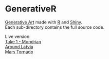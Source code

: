 # GenerativeR
[Generative Art](https://en.wikipedia.org/wiki/Generative_art) made with [R](https://en.wikipedia.org/wiki/R_%28programming_language%29) and [Shiny](https://shiny.rstudio.com/).  
Each sub-directory contains the full source code.

Live version:  
[Take 1 - Mondrian](https://martinmspedersen.shinyapps.io/Take1/)  
[Around Latvia](https://martinmspedersen.shinyapps.io/AroundLatvia/)  
[Mars Tornado](https://martinmspedersen.shinyapps.io/MarsTornado/)

